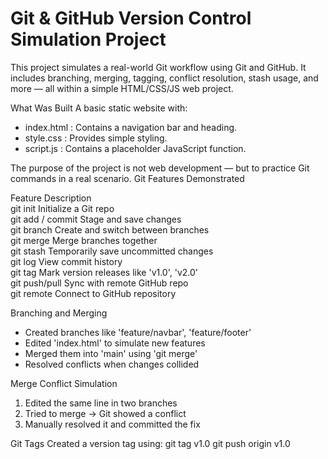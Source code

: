 # Git & GitHub Version Control Simulation Project

This project simulates a real-world Git workflow using Git and GitHub. It includes branching, merging, tagging, conflict resolution, stash usage, and more — all within a simple HTML/CSS/JS web project.

What Was Built
A basic static website with:
-  index.html : Contains a navigation bar and heading.
-  style.css  : Provides simple styling.
-  script.js  : Contains a placeholder JavaScript function.

The purpose of the project is not web development — but to practice Git commands in a real scenario.
Git Features Demonstrated

 Feature               Description                                     
  git init             Initialize a Git repo                           
  git add / commit     Stage and save changes                          
  git branch           Create and switch between branches              
  git merge            Merge branches together                         
  git stash            Temporarily save uncommitted changes            
  git log              View commit history                             
  git tag              Mark version releases like 'v1.0', 'v2.0'       
  git push/pull        Sync with remote GitHub repo                    
  git remote           Connect to GitHub repository                    

Branching and Merging
- Created branches like  'feature/navbar', 'feature/footer'
- Edited 'index.html' to simulate new features
- Merged them into 'main' using 'git merge'
- Resolved conflicts when changes collided

Merge Conflict Simulation
1. Edited the same line in two branches
2. Tried to merge → Git showed a conflict
3. Manually resolved it and committed the fix

Git Tags
Created a version tag using:
  git tag v1.0
  git push origin v1.0


